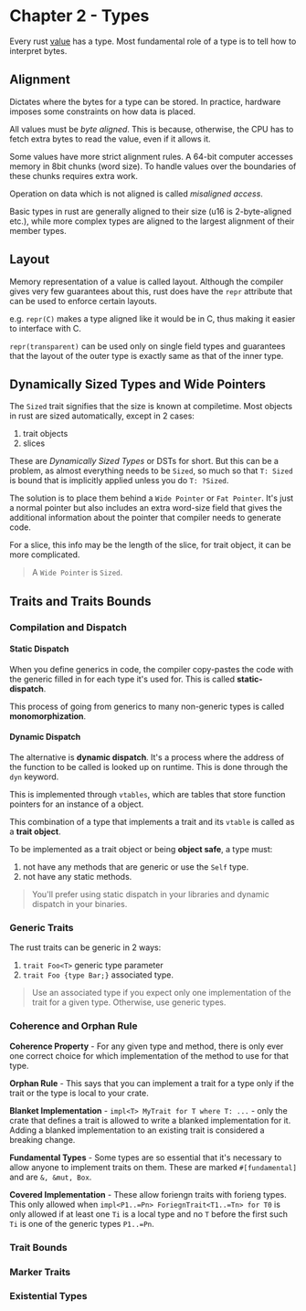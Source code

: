 # Chapter 2 - Types

Every rust [value](../chapter_1/#Value) has a type. Most fundamental role of a type is to tell how to interpret bytes.

## Alignment
Dictates where the bytes for a type can be stored. In practice, hardware imposes some constraints on how data is placed. 

All values must be *byte aligned*. This is because, otherwise, the CPU has to fetch extra bytes to read the value, even if it allows it.

Some values have more strict alignment rules. A 64-bit computer accesses memory in 8bit chunks (word size). To handle values over the boundaries of these chunks requires extra work.

Operation on data which is not aligned is called *misaligned access*.

Basic types in rust are generally aligned to their size (u16 is 2-byte-aligned etc.), while more complex types are aligned to the largest alignment of their member types.


## Layout
Memory representation of a value is called layout. Although the compiler gives very few guarantees about this, rust does have the `repr` attribute that can be used to enforce certain layouts.

e.g. `repr(C)` makes a type aligned like it would be in C, thus making it easier to interface with C.

`repr(transparent)` can be used only on single field types and guarantees that the layout of the outer type is exactly same as that of the inner type.

## Dynamically Sized Types and Wide Pointers
The `Sized` trait signifies that the size is known at compiletime. Most objects in rust are sized automatically, except in 2 cases:
1. trait objects
2. slices

These are *Dynamically Sized Types* or DSTs for short. But this can be a problem, as almost everything needs to be `Sized`, so much so that `T: Sized` is bound that is implicitly applied unless you do `T: ?Sized`.

The solution is to place them behind a `Wide Pointer` or `Fat Pointer`. It's just a normal pointer but also includes an extra word-size field that gives the additional information about the pointer that compiler needs to generate code.

For a slice, this info may be the length of the slice, for trait object, it can be more complicated. 

> A `Wide Pointer` is `Sized`.

## Traits and Traits Bounds
### Compilation and Dispatch

#### Static Dispatch

When you define generics in code, the compiler copy-pastes the code with the generic filled in for each type it's used for. This is called **static-dispatch**.

This process of going from generics to many non-generic types is called **monomorphization**. 

#### Dynamic Dispatch

The alternative is **dynamic dispatch**. It's a process where the address of the function to be called is looked up on runtime. This is done through the `dyn` keyword.

This is implemented through `vtables`, which are tables that store function pointers for an instance of a object.


This combination of a type that implements a trait and its `vtable` is called as a **trait object**.

To be implemented as a trait object or being **object safe**, a type must:
1. not have any methods that are generic or use the `Self` type.
2. not have any static methods.

> You'll prefer using static dispatch in your libraries and dynamic dispatch in your binaries.

### Generic Traits

The rust traits can be generic in 2 ways:
1. `trait Foo<T>` generic type parameter
2. `trait Foo {type Bar;}` associated type.

> Use an associated type if you expect only one implementation of the trait for a given type. Otherwise, use generic types.

### Coherence and Orphan Rule
**Coherence Property** - For any given type and method, there is only ever one correct choice for which implementation of the method to use for that type.

**Orphan Rule** - This says that you can implement a trait for a type only if the trait or the type is local to your crate.

**Blanket Implementation** - `impl<T> MyTrait for T where T: ...` - only the crate that defines a trait is allowed to write a blanked implementation for it. Adding a blanked implementation to an existing trait is considered a breaking change. 

**Fundamental Types** - Some types are so essential that it's necessary to allow anyone to implement traits on them. These are marked `#[fundamental]` and are `&, &mut, Box`.

**Covered Implementation** - These allow foriengn traits with forieng types. This only allowed when `impl<P1..=Pn> ForiegnTrait<T1..=Tn> for T0` is only allowed if at least one `Ti` is a local type and no `T` before the first such `Ti` is one of the generic types `P1..=Pn`.


### Trait Bounds

### Marker Traits

### Existential Types
